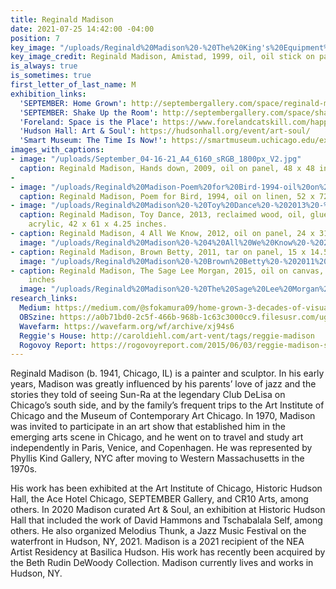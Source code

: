 ```yaml
---
title: Reginald Madison
date: 2021-07-25 14:42:00 -04:00
position: 7
key_image: "/uploads/Reginald%20Madison%20-%20The%20King's%20Equipment%20-%202000%20-%20oil%20on%20canvas,%206%20stretchers%20-%2074%20x%2053%20inches-365686.jpg"
key_image_credit: Reginald Madison, Amistad, 1999, oil, oil stick on paper, 40 x 51.5  inches
is_always: true
is_sometimes: true
first_letter_of_last_name: M
exhibition_links:
  'SEPTEMBER: Home Grown': http://septembergallery.com/space/reginald-madison.html
  'SEPTEMBER: Shake Up the Room': http://septembergallery.com/space/shake-up-the-room.html
  'Foreland: Space is the Place': https://www.forelandcatskill.com/happenings/space-is-the-place
  'Hudson Hall: Art & Soul': https://hudsonhall.org/event/art-soul/
  'Smart Museum: The Time Is Now!': https://smartmuseum.uchicago.edu/exhibitions/the-time-is-now-art-worlds-of-chicagos-south-side/
images_with_captions:
- image: "/uploads/September_04-16-21_A4_6160_sRGB_1800px_V2.jpg"
  caption: Reginald Madison, Hands down, 2009, oil on panel, 48 x 48 inches.
- 
- image: "/uploads/Reginald%20Madison-Poem%20for%20Bird-1994-oil%20on%20linen-52x72in.jpg"
  caption: Reginald Madison, Poem for Bird, 1994, oil on linen, 52 x 72 inches.
- image: "/uploads/Reginald%20Madison%20-%20Toy%20Dance%20-%202013%20-%20oil,%20reclaimed%20wood,%20glue,%20hardware,%20acrylic%20-%2042%20x%2061%20x%204.25%20inches.jpg"
  caption: Reginald Madison, Toy Dance, 2013, reclaimed wood, oil, glue, hardware,
    acrylic, 42 x 61 x 4.25 inches.
- caption: Reginald Madison, 4 All We Know, 2012, oil on panel, 24 x 31 inches
  image: "/uploads/Reginald%20Madison%20-%204%20All%20We%20Know%20-%202012%20-%20oil,%20panel%20-%2024%20x%2031%20inches.jpg"
- caption: Reginald Madison, Brown Betty, 2011, tar on panel, 15 x 14.5  inches
  image: "/uploads/Reginald%20Madison%20-%20Brown%20Betty%20-%202011%20-%20oil%20on%20panel%20-%2015%20x%2014.5%20inches.jpg"
- caption: Reginald Madison, The Sage Lee Morgan, 2015, oil on canvas, 75.25 x 55.25
    inches
  image: "/uploads/Reginald%20Madison%20-%20The%20Sage%20Lee%20Morgan%20-%202015%20-%20oil%20on%20canvas%20-%2075.25%20x%2055.25%20inches.jpg"
research_links:
  Medium: https://medium.com/@sfokamura09/home-grown-3-decades-of-visual-improvisation-by-reginald-madison-5f7a4284a23a
  OBSzine: https://a0b71bd0-2c5f-466b-968b-1c63c3000cc9.filesusr.com/ugd/5930b5_8466314308a14027a5289771ad92e32f.pdf
  Wavefarm: https://wavefarm.org/wf/archive/xj94s6
  Reggie's House: http://caroldiehl.com/art-vent/tags/reggie-madison
  Rogovoy Report: https://rogovoyreport.com/2015/06/03/reggie-madison-sun-ra-cr10/
---
```


Reginald Madison (b. 1941, Chicago, IL) is a painter and sculptor. In his early years, Madison was greatly influenced by his parents’ love of jazz and the stories they told of seeing Sun-Ra at the legendary Club DeLisa on Chicago’s south side, and by the family’s frequent trips to the Art Institute of Chicago and the Museum of Contemporary Art Chicago. In 1970, Madison was invited to participate in an art show that established him in the emerging arts scene in Chicago, and he went on to travel and study art independently in Paris, Venice, and Copenhagen. He was represented by Phyllis Kind Gallery, NYC after moving to Western Massachusetts in the 1970s.

His work has been exhibited at the Art Institute of Chicago, Historic Hudson Hall, the Ace Hotel Chicago, SEPTEMBER Gallery, and CR10 Arts, among others. In 2020 Madison curated Art & Soul, an exhibition at Historic Hudson Hall that included the work of David Hammons and Tschabalala Self, among others. He also organized Melodius Thunk, a Jazz Music Festival on the waterfront in Hudson, NY, 2021. Madison is a 2021 recipient of the NEA Artist Residency at Basilica Hudson. His work has recently been acquired by the Beth Rudin DeWoody Collection. Madison currently lives and works in Hudson, NY.